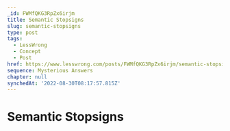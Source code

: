 ```yaml
---
_id: FWMfQKG3RpZx6irjm
title: Semantic Stopsigns
slug: semantic-stopsigns
type: post
tags:
  - LessWrong
  - Concept
  - Post
href: https://www.lesswrong.com/posts/FWMfQKG3RpZx6irjm/semantic-stopsigns
sequence: Mysterious Answers
chapter: null
synchedAt: '2022-08-30T08:17:57.815Z'
---
```

# Semantic Stopsigns

